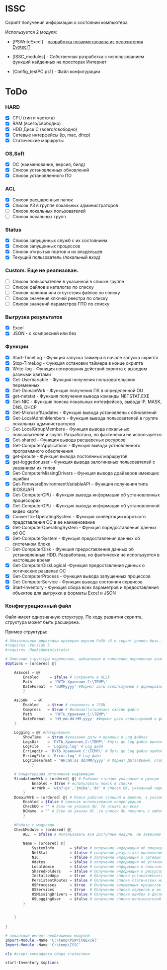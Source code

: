 # ISSC
Скрипт получения информации о состоянии компьютера

Используется 2 модуля:

- [PSWriteExcel] - [разработка позаимствована из репозитория EvotecIT](https://github.com/EvotecIT/PSWriteExcel)

- [ISSC_modules] - Собственная разработка с использованием функций найденных на просторах Интернет

- [Config_testPC.ps1] - Файл конфигурации

# ToDo

### HARD
- [x] CPU (тип и частота)
- [x] RAM (всего/свободно)
- [x] HDD Диск С (всего/свободно)
- [x] Сетевые интерфейсы (ip, mac, dhcp)
- [x] Статические маршруты
### OS,Soft
- [x] ОС (наименование, версия, билд)
- [x] Список установленных обновлений
- [x] Список установленного ПО
### ACL
- [x] Список расшаренных папок
- [x] Список УЗ в группе локальных администраторов
- [ ] Список локальных пользователей
- [ ] Список локальных групп
### Status
- [x] Список запущенных служб с их состоянием
- [x] Список запущенных процессов
- [x] Список открытых портов и их владельцев
- [x] Текущий пользователь (локальный вход) 
### Custom. Еще не реализован.
- [ ] Список пользователей в указанной в списке группе
- [ ] Список файлов в каталогах по списку
- [ ] Список наличия или отсутствия файлов по списку
- [ ] Список значения ключей реестра по списку
- [ ] Список значений параметров ГПО по списку

### Выгрузка результатов
- [x] Excel
- [x] JSON - с компресией или без

### Функции
- [x] Start-TimeLog - Функция запуска таймера в начале запуска скрипта
- [x] Stop-TimeLog - Функция остановки таймера в конце скрипта
- [x] Write-log - Функция логирования действий скрипта с выводом разными цветами
- [x] Get-UserVariable - Функция получения пользовательских переменных
- [x] Get-DomainWrk - Функция получения ПК в определенной OU
- [x] get-netstat - Функция получения вывода команды  NETSTAT.EXE
- [x] Get-NIC - Функция поиска локальных интерфейсов, вывода IP, MASK, DNS, DHCP
- [x] Get-MicrosoftUpdates - Функция вывода установленых обновлений
- [x] Get-LocalAdminMembers - Функция вывода пользователей в группе локальных администраторов
- [ ] Get-LocalGroupMembers - Функция вывода локальных пользователей и групп. Разработана, но фактически не используется
- [x] Get-shared - Функция вывода расшареных ресурсов
- [x] Get-ComputerApplications - Функция вывода устновленного программного обеспечения
- [x] get-iproute - Функция вывода постоянных маршрутов
- [x] get-loggedonuser - Функция вывода залогиненых пользователей с указанием их типов
- [x] Get-ComputerMissingDrivers - Функция вывода драйверов имеющих ошибки
- [x] Get-FirmwareEnvironmentVariableAPI - Функция получения типа BIOS\UAFI
- [x] Get-ComputerCPU - Функция вывода информации об установленных процессорах
- [x] Get-ComputerGPU - Функция вывода информации об установленной видео карте
- [x] ConvertTo-OperatingSystem - Функция конвертации короткого представления ОС в ее наименование
- [x] Get-ComputerOperatingSystem - Функция поредоставления данных об ОС
- [x] Get-ComputerSystem - Функция предоставления данных об системном блоке
- [ ] Get-ComputerDisk - Функция предоставления данных об установленных HDD. Разработана, но фактически не используется в настоящее время
- [x] Get-ComputerDiskLogical -Функция предоставления данных о логических разделах ОС
- [x] Get-ComputerProcess - Функция вывода запущенных процессов
- [x] Get-ComputerService - Функция вывода состояния сервисов
- [x] Start-Inventory - Функция сбора всех параметров и предоставления объектов для выгрухки в форматы Excel и JSON

### Конфигурационный файл
Файл имеет однозначную структуру. По ходу развития скрипта, структура может быть расширена.

Пример структуры:

```powershell
# Обязательные директивы проверки версии PoSH v5 и скрипт должен быть запущен с повышенными привилегиями
#requires -Version 5
#requires -RunAsAdministrator

# Описание структуры переменных, добавление и изменение переменных возможно, с изменением модуля ISSC
$Options = [ordered] @{

    AsExcel = @{
		Enabled	    = $false # Сохранять в XLSX
		Path	    = 'ПУТЬ_Хранения_C:\TEMP\'
		DateFormat  = 'ddMMyyyy' #Формат даты используемой в формировании названия файла
		}
	
	AsJSON   = @{
		Enabled    = $true # сохранять в JSON
		Compress   = $true # Включает\отключает сжатие файла
		Path	    = 'ПУТЬ_Хранения_C:\TEMP\'
		DateFormat  = 'HH_mm-dd-MM-yyyy' #Формат даты используемой в формировании названия файла
	}
	
	Logging = @{ #Логирование
		ShowTime   = $true #указание даты и времени в Log файлах
		LogsDir    = 'ПУТЬ_Хранения_C:\TEMP\' #путь до Log файла выполнеиня скрипта
		LogFile    = 'Loging.log' # Log файл
		ErrLogdir = 'ПУТЬ_Хранения_C:\TEMP\' # Путь до Log файла ошибок при выполнении скрипта
		ErrLogFile = 'Error.log' # Log файл
		LogTimeFormat = 'HH:mm:ss dd/MM/yyyy' # Фармат Дата\Время, отображаемая в лог файлах
			}
	
	# Конфигурация источников информации
	StandaloneWrk = [ordered] @{ # Рабочие станции указанные в ручную
			Enabled = $true # использовать поиск в списке
			ArrWrk = 'win7-pc','jmike','dc' # список ПК, указанный через запятую
		}
	DomainWrk = [ordered] @{ # Поиск рабочих станций в домене, в указанных OU. Если OU не указана, то поиск по всем OU в домене
		Enabled = $false # признак использования конфигурации
		CheckUO = '' # Если не указана OU, То искать во всех
		DCName  = '' # Если не указан DC ,то список OU получить с любого DC
		}
    
    #Работа с модулями
    CheckModule = [ordered] @{
		ALL  = $false # Использовать все доступные модули, не зависимо от указанных ниже
		
		Name = [ordered] @{
			SystemInfo 		 = $false # получение информации об операционной системе
			NetStat		     = $false # получение результата выполнения команды "NETSTAT.EXE -ANO"
			NIC			     = $false # получение информации о сетевых интерфейсах, имеющих возможность установки IP, исключаются виртуальные коммутаторы и прочее
			Udates		     = $false # получение информации об установленных обновлениях 
			LocalAdmin	     = $false # получение информации о пользователях в группе Локальные Администраторы
			SharedFolders    = $false # Получение информации о ресурсах, предоставленных в общее пользование
			InstalledApp	 = $true  # Получение списка установленного ПО
			PersistentRoutes = $false # Получение списка статических маршрутов
			OSProcesses	     = $true  # Получение запущенных процессов
			OSServices	     = $true  # Получение списка сервисов и их статуса
			OSMissingDrivers = $false # Получение списка ошибок в Диспетчере устройств
			OSLoggingUser    = $false # получение списка пользователей и сервисных УЗ зарегистрированных на ПК
		}
		
		
	}
	
}

# локальный импорт необходимых модулей
Import-Module -Name 'C:\temp\PSWriteExcel'
Import-Module -Name 'C:\temp\ISSC'

cls #старт командлета сбора статистики

start-Inventory $options
```
